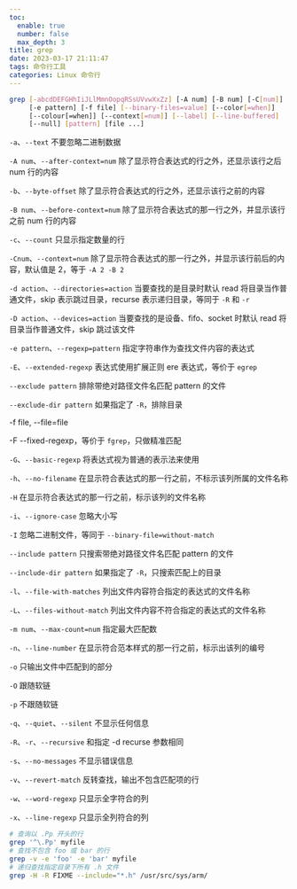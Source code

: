 ```yaml
---
toc:
  enable: true
  number: false
  max_depth: 3
title: grep
date: 2023-03-17 21:11:47
tags: 命令行工具
categories: Linux 命令行
---
```


```sh
grep [-abcdDEFGHhIiJLlMmnOopqRSsUVvwXxZz] [-A num] [-B num] [-C[num]]
     [-e pattern] [-f file] [--binary-files=value] [--color[=when]]
     [--colour[=when]] [--context[=num]] [--label] [--line-buffered]
     [--null] [pattern] [file ...]
```

`-a`、`--text` 不要忽略二进制数据

`-A num`、`--after-context=num` 除了显示符合表达式的行之外，还显示该行之后 num 行的内容

`-b`、`--byte-offset` 除了显示符合表达式的行之外，还显示该行之前的内容

`-B num`、`--before-context=num` 除了显示符合表达式的那一行之外，并显示该行之前 num 行的内容

`-c`、`--count` 只显示指定数量的行

`-Cnum`、`--context=num` 除了显示符合表达式的那一行之外，并显示该行前后的内容，默认值是 2，等于 `-A 2 -B 2`

`-d action`、`--directories=action` 当要查找的是目录时默认 read 将目录当作普通文件，skip 表示跳过目录，recurse 表示递归目录，等同于 `-R` 和 `-r`

`-D action`、`--devices=action` 当要查找的是设备、fifo、socket 时默认 read 将目录当作普通文件，skip 跳过该文件

`-e pattern`、`--regexp=pattern` 指定字符串作为查找文件内容的表达式

`-E`、`--extended-regexp` 表达式使用扩展正则 ere 表达式，等价于 `egrep`

`--exclude pattern` 排除带绝对路径文件名匹配 pattern 的文件

`--exclude-dir pattern` 如果指定了 `-R`，排除目录

-f file, --file=file

-F --fixed-regexp，等价于 `fgrep`，只做精准匹配

`-G`、`--basic-regexp` 将表达式视为普通的表示法来使用

`-h`、`--no-filename` 在显示符合表达式的那一行之前，不标示该列所属的文件名称

`-H` 在显示符合表达式的那一行之前，标示该列的文件名称

`-i`、`--ignore-case` 忽略大小写

`-I` 忽略二进制文件，等同于 `--binary-file=without-match`

`--include pattern` 只搜索带绝对路径文件名匹配 pattern 的文件

`--include-dir pattern` 如果指定了 `-R`，只搜索匹配上的目录

`-l`、`--file-with-matches` 列出文件内容符合指定的表达式的文件名称

`-L`、`--files-without-match` 列出文件内容不符合指定的表达式的文件名称

`-m num`、`--max-count=num` 指定最大匹配数

`-n`、`--line-number` 在显示符合范本样式的那一行之前，标示出该列的编号

`-o` 只输出文件中匹配到的部分

`-O` 跟随软链

`-p` 不跟随软链

`-q`、`--quiet`、`--silent` 不显示任何信息

`-R`、`-r`、`--recursive` 和指定 -d recurse 参数相同

`-s`、`--no-messages` 不显示错误信息

`-v`、`--revert-match` 反转查找，输出不包含匹配项的行

`-w`、`--word-regexp` 只显示全字符合的列

`-x`、`--line-regexp` 只显示全列符合的列

```sh
# 查询以 .Pp 开头的行
grep '^\.Pp' myfile
# 查找不包含 foo 或 bar 的行
grep -v -e 'foo' -e 'bar' myfile
# 递归查找指定目录下所有 .h 文件
grep -H -R FIXME --include="*.h" /usr/src/sys/arm/
```
